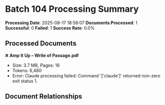 # Batch 104 Processing Summary

**Processing Date**: 2025-08-17 18:58:07
**Documents Processed**: 1
**Successful**: 0
**Failed**: 1
**Success Rate**: 0.0%

## Processed Documents

❌ **Amp It Up – Write of Passage.pdf**
   - Size: 3.7 MB, Pages: 16
   - Tokens: 6,480
   - Error: Claude processing failed: Command '['claude']' returned non-zero exit status 1.

## Document Relationships
